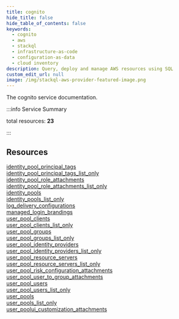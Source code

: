 ```yaml
---
title: cognito
hide_title: false
hide_table_of_contents: false
keywords:
  - cognito
  - aws
  - stackql
  - infrastructure-as-code
  - configuration-as-data
  - cloud inventory
description: Query, deploy and manage AWS resources using SQL
custom_edit_url: null
image: /img/stackql-aws-provider-featured-image.png
---
```


The cognito service documentation.

:::info Service Summary

<div class="row">
<div class="providerDocColumn">
<span>total resources:&nbsp;<b>23</b></span><br />
</div>
</div>

:::

## Resources
<div class="row">
<div class="providerDocColumn">
<a href="/services/cognito/identity_pool_principal_tags/">identity_pool_principal_tags</a><br />
<a href="/services/cognito/identity_pool_principal_tags_list_only/">identity_pool_principal_tags_list_only</a><br />
<a href="/services/cognito/identity_pool_role_attachments/">identity_pool_role_attachments</a><br />
<a href="/services/cognito/identity_pool_role_attachments_list_only/">identity_pool_role_attachments_list_only</a><br />
<a href="/services/cognito/identity_pools/">identity_pools</a><br />
<a href="/services/cognito/identity_pools_list_only/">identity_pools_list_only</a><br />
<a href="/services/cognito/log_delivery_configurations/">log_delivery_configurations</a><br />
<a href="/services/cognito/managed_login_brandings/">managed_login_brandings</a><br />
<a href="/services/cognito/user_pool_clients/">user_pool_clients</a><br />
<a href="/services/cognito/user_pool_clients_list_only/">user_pool_clients_list_only</a><br />
<a href="/services/cognito/user_pool_groups/">user_pool_groups</a><br />
<a href="/services/cognito/user_pool_groups_list_only/">user_pool_groups_list_only</a>
</div>
<div class="providerDocColumn">
<a href="/services/cognito/user_pool_identity_providers/">user_pool_identity_providers</a><br />
<a href="/services/cognito/user_pool_identity_providers_list_only/">user_pool_identity_providers_list_only</a><br />
<a href="/services/cognito/user_pool_resource_servers/">user_pool_resource_servers</a><br />
<a href="/services/cognito/user_pool_resource_servers_list_only/">user_pool_resource_servers_list_only</a><br />
<a href="/services/cognito/user_pool_risk_configuration_attachments/">user_pool_risk_configuration_attachments</a><br />
<a href="/services/cognito/user_pool_user_to_group_attachments/">user_pool_user_to_group_attachments</a><br />
<a href="/services/cognito/user_pool_users/">user_pool_users</a><br />
<a href="/services/cognito/user_pool_users_list_only/">user_pool_users_list_only</a><br />
<a href="/services/cognito/user_pools/">user_pools</a><br />
<a href="/services/cognito/user_pools_list_only/">user_pools_list_only</a><br />
<a href="/services/cognito/user_poolui_customization_attachments/">user_poolui_customization_attachments</a>
</div>
</div>